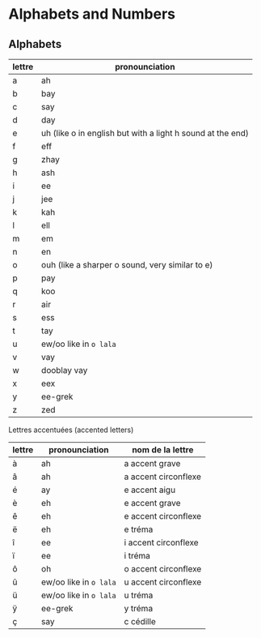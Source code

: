 # Alphabets and Numbers

## Alphabets

| lettre | pronounciation                                             |
| ------ | ---------------------------------------------------------- |
| a      | ah                                                         |
| b      | bay                                                        |
| c      | say                                                        |
| d      | day                                                        |
| e      | uh (like o in english but with a light h sound at the end) |
| f      | eff                                                        |
| g      | zhay                                                       |
| h      | ash                                                        |
| i      | ee                                                         |
| j      | jee                                                        |
| k      | kah                                                        |
| l      | ell                                                        |
| m      | em                                                         |
| n      | en                                                         |
| o      | ouh (like a sharper o sound, very similar to e)            |
| p      | pay                                                        |
| q      | koo                                                        |
| r      | air                                                        |
| s      | ess                                                        |
| t      | tay                                                        |
| u      | ew/oo like in `o lala`                                     |
| v      | vay                                                        |
| w      | dooblay vay                                                |
| x      | eex                                                        |
| y      | ee-grek                                                    |
| z      | zed                                                        |

Lettres accentuées (accented letters)

| lettre | pronounciation         | nom de la lettre     |
| ------ | ---------------------- | -------------------- |
| à      | ah                     | a accent grave       |
| â      | ah                     | a accent circonflexe |
| é      | ay                     | e accent aigu        |
| è      | eh                     | e accent grave       |
| ê      | eh                     | e accent circonflexe |
| ë      | eh                     | e tréma              |
| î      | ee                     | i accent circonflexe |
| ï      | ee                     | i tréma              |
| ô      | oh                     | o accent circonflexe |
| û      | ew/oo like in `o lala` | u accent circonflexe |
| ü      | ew/oo like in `o lala` | u tréma              |
| ÿ      | ee-grek                | y tréma              |
| ç      | say                    | c cédille            |
